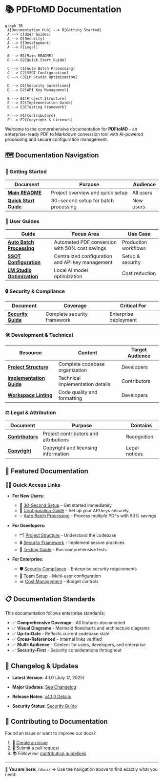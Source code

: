 # 📚 PDFtoMD Documentation

```mermaid
graph TB
 A[Documentation Hub] --> B[Getting Started]
 A --> C[User Guides]
 A --> D[Security]
 A --> E[Development]
 A --> F[Legal]

 B --> B1[Main README]
 B --> B2[Quick Start Guide]

 C --> C1[Auto Batch Processing]
 C --> C2[SSOT Configuration]
 C --> C3[LM Studio Optimization]

 D --> D1[Security Guidelines]
 D --> D2[API Key Management]

 E --> E1[Project Structure]
 E --> E2[Implementation Guide]
 E --> E3[Testing Framework]

 F --> F1[Contributors]
 F --> F2[Copyright & Licenses]
```

Welcome to the comprehensive documentation for **PDFtoMD** - an enterprise-ready PDF to Markdown conversion tool with AI-powered processing and secure configuration management.

## 🗺️ Documentation Navigation

### 🚀 Getting Started

| Document | Purpose | Audience |
|---|---|---|
| [**Main README**](../README.md) | Project overview and quick setup | All users |
| [**Quick Start Guide**](guides/QUICK_START.md) | 30-second setup for batch processing | New users |

### 📖 User Guides

| Guide | Focus Area | Use Case |
|---|---|---|
| [**Auto Batch Processing**](guides/AUTO_BATCH_GUIDE.md) | Automated PDF conversion with 50% cost savings | Production workflows |
| [**SSOT Configuration**](guides/SSOT_GUIDE.md) | Centralized configuration and API key management | Setup & security |
| [**LM Studio Optimization**](guides/LM_Studio_Optimization_Guide.md) | Local AI model optimization | Cost reduction |

### 🔒 Security & Compliance

| Document | Coverage | Critical For |
|---|---|---|
| [**Security Guide**](security/SECURITY.md) | Complete security framework | Enterprise deployment |

### 🛠️ Development & Technical

| Resource | Content | Target Audience |
|---|---|---|
| [**Project Structure**](development/PROJECT_STRUCTURE.md) | Complete codebase organization | Developers |
| [**Implementation Guide**](development/IMPLEMENTATION.md) | Technical implementation details | Contributors |
| [**Workspace Linting**](development/WORKSPACE_LINTING.md) | Code quality and formatting | Developers |

### ⚖️ Legal & Attribution

| Document | Purpose | Contains |
|---|---|---|
| [**Contributors**](legal/CONTRIBUTORS.md) | Project contributors and attributions | Recognition |
| [**Copyright**](legal/COPYRIGHT) | Copyright and licensing information | Legal notices |

## 🌟 Featured Documentation

### 🏃‍♂️ Quick Access Links

- **For New Users:**
  - 🚀 [30-Second Setup](guides/QUICK_START.md) - Get started immediately
  - 🔧 [Configuration Guide](guides/SSOT_GUIDE.md) - Set up your API keys securely
  - 💡 [Auto Batch Processing](guides/AUTO_BATCH_GUIDE.md) - Process multiple PDFs with 50% savings

- **For Developers:**
  - 🗂️ [Project Structure](development/PROJECT_STRUCTURE.md) - Understand the codebase
  - 🔒 [Security Framework](security/SECURITY.md) - Implement secure practices
  - 🧪 [Testing Guide](../test_comprehensive.py) - Run comprehensive tests

- **For Enterprise:**
  - 🛡️ [Security Compliance](security/SECURITY.md) - Enterprise security requirements
  - 👥 [Team Setup](guides/SSOT_GUIDE.md) - Multi-user configuration
  - 📊 [Cost Management](guides/AUTO_BATCH_GUIDE.md#cost-management) - Budget controls

## 📋 Documentation Standards

This documentation follows enterprise standards:

- ✅ **Comprehensive Coverage** - All features documented
- ✅ **Visual Diagrams** - Mermaid flowcharts and architecture diagrams
- ✅ **Up-to-Date** - Reflects current codebase state
- ✅ **Cross-Referenced** - Internal links verified
- ✅ **Multi-Audience** - Content for users, developers, and enterprise
- ✅ **Security-First** - Security considerations throughout

## 🔄 Changelog & Updates

- **Latest Version**: 4.1.0 (July 17, 2025)
- **Major Updates**: [See Changelog](CHANGELOG.md)
- **Release Notes**: [v4.1.0 Details](../RELEASE_NOTES_v4.1.0.md)

- **Security Status**: [Security Guide](security/SECURITY.md)

## 🤝 Contributing to Documentation

Found an issue or want to improve our docs?

1. 📝 [Create an issue](https://github.com/ch0t4nk/PDFtoMD/issues)
2. 🔄 Submit a pull request
3. 📚 Follow our [contribution guidelines](../README.md#-contributing)

---

**📍 You are here:** `/docs/` → Use the navigation above to find exactly what you need!
